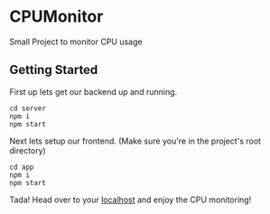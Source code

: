 # CPUMonitor

Small Project to monitor CPU usage

## Getting Started

First up lets get our backend up and running.

```
cd server
npm i
npm start
```

Next lets setup our frontend. (Make sure you're in the project's root directory)

```
cd app
npm i
npm start
```

Tada! Head over to your [localhost](http://localhost:3000/graphql) and enjoy the CPU monitoring!
